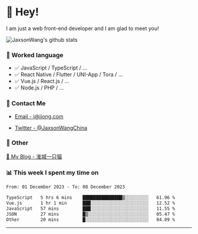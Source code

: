 # 👋 Hey!

I am just a web front-end developer and I am glad to meet you!

![JaxsonWang's github stats](https://github-readme-stats.vercel.app/api?username=JaxsonWang&&show_icons=true&&title_color=1abc9c&&icon_color=1abc9c)


### 📝 Worked language

- ✅ JavaScript / TypeScript / ...
- ✅ React Native / Flutter / UNI-App / Tora / ...
- ✅ Vue.js / React.js / ...
- ✅ Node.js / PHP / ...

### 📮 Contact Me

- [Email - i@iiong.com](mailto:i@iiong.com)

- [Twitter - @JaxsonWangChina](https://twitter.com/JaxsonWangChina)

### 🤪 Other

[📌 My Blog - 淮城一只猫](https://iiong.com)

### 📊 This week I spent my time on

<!--START_SECTION:waka-->

```txt
From: 01 December 2023 - To: 08 December 2023

TypeScript   5 hrs 6 mins    ███████████████▒░░░░░░░░░   61.96 %
Vue.js       1 hr 1 min      ███░░░░░░░░░░░░░░░░░░░░░░   12.52 %
JavaScript   57 mins         ███░░░░░░░░░░░░░░░░░░░░░░   11.55 %
JSON         27 mins         █▒░░░░░░░░░░░░░░░░░░░░░░░   05.47 %
Other        20 mins         █░░░░░░░░░░░░░░░░░░░░░░░░   04.09 %
```

<!--END_SECTION:waka-->

---
